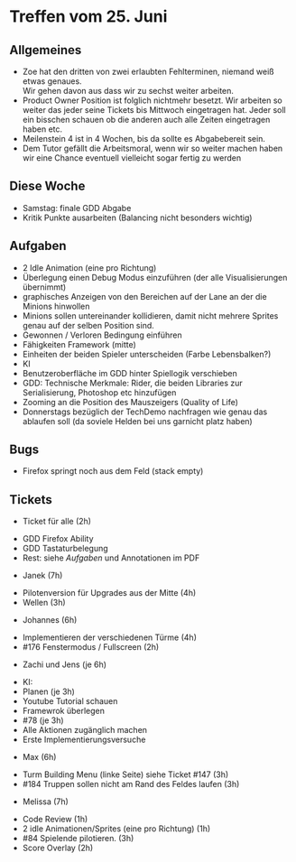 # Treffen vom 25. Juni

## Allgemeines

* Zoe hat den dritten von zwei erlaubten Fehlterminen, niemand  weiß etwas genaues.  
Wir gehen davon aus dass wir zu sechst weiter arbeiten.
* Product Owner Position ist folglich nichtmehr besetzt. Wir arbeiten so weiter das jeder seine Tickets bis Mittwoch eingetragen hat. Jeder soll ein bisschen schauen ob die anderen auch alle Zeiten eingetragen haben etc.
* Meilenstein 4 ist in 4 Wochen, bis da sollte es Abgabebereit sein.
* Dem Tutor gefällt die Arbeitsmoral, wenn wir so weiter machen haben wir eine Chance eventuell vielleicht sogar fertig zu werden


## Diese Woche

* Samstag: finale GDD Abgabe
 * Kritik Punkte ausarbeiten (Balancing nicht besonders wichtig)

## Aufgaben

* 2 Idle Animation (eine pro Richtung)
* Überlegung einen Debug Modus einzuführen (der alle Visualisierungen übernimmt)
* graphisches Anzeigen von den Bereichen auf der Lane an der die Minions hinwollen
* Minions sollen untereinander kollidieren, damit nicht mehrere Sprites genau auf der selben Position sind.
* Gewonnen / Verloren Bedingung einführen
* Fähigkeiten Framework (mitte)
* Einheiten der beiden Spieler unterscheiden (Farbe Lebensbalken?)
* KI
* Benutzeroberfläche im GDD hinter Spiellogik verschieben
* GDD: Technische Merkmale: Rider, die beiden Libraries zur Serialisierung, Photoshop etc hinzufügen
* Zooming an die Position des Mauszeigers (Quality of Life)
* Donnerstags bezüglich der TechDemo nachfragen wie genau das ablaufen soll (da soviele Helden bei uns garnicht platz haben)

## Bugs

* Firefox springt noch aus dem Feld (stack empty)

## Tickets

+ Ticket für alle (2h)
 * GDD Firefox Ability
 * GDD Tastaturbelegung
 * Rest: siehe _Aufgaben_ und Annotationen im PDF

+ Janek (7h)
 * Pilotenversion für Upgrades aus der Mitte (4h)
 * Wellen (3h)

+ Johannes (6h)
 * Implementieren der verschiedenen Türme (4h)
 * #176 Fenstermodus / Fullscreen (2h)

+ Zachi und Jens (je 6h)
 * KI:
  * Planen (je 3h)
   * Youtube Tutorial schauen
   * Framewrok überlegen
  * #78 (je 3h)
   * Alle Aktionen zugänglich machen
   * Erste Implementierungsversuche

+ Max (6h)
 * Turm Building Menu (linke Seite) siehe Ticket #147 (3h)
 * #184 Truppen sollen nicht am Rand des Feldes laufen (3h)

+ Melissa (7h)
 * Code Review (1h)
 * 2 idle Animationen/Sprites (eine pro Richtung) (1h)
 * #84 Spielende pilotieren. (3h)
 * Score Overlay (2h)

